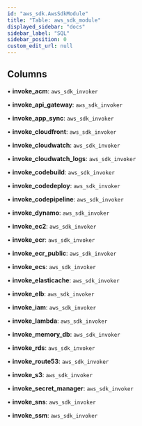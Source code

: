 ```yaml
---
id: "aws_sdk.AwsSdkModule"
title: "Table: aws_sdk_module"
displayed_sidebar: "docs"
sidebar_label: "SQL"
sidebar_position: 0
custom_edit_url: null
---
```


## Columns

• **invoke\_acm**: `aws_sdk_invoker`

• **invoke\_api\_gateway**: `aws_sdk_invoker`

• **invoke\_app\_sync**: `aws_sdk_invoker`

• **invoke\_cloudfront**: `aws_sdk_invoker`

• **invoke\_cloudwatch**: `aws_sdk_invoker`

• **invoke\_cloudwatch\_logs**: `aws_sdk_invoker`

• **invoke\_codebuild**: `aws_sdk_invoker`

• **invoke\_codedeploy**: `aws_sdk_invoker`

• **invoke\_codepipeline**: `aws_sdk_invoker`

• **invoke\_dynamo**: `aws_sdk_invoker`

• **invoke\_ec2**: `aws_sdk_invoker`

• **invoke\_ecr**: `aws_sdk_invoker`

• **invoke\_ecr\_public**: `aws_sdk_invoker`

• **invoke\_ecs**: `aws_sdk_invoker`

• **invoke\_elasticache**: `aws_sdk_invoker`

• **invoke\_elb**: `aws_sdk_invoker`

• **invoke\_iam**: `aws_sdk_invoker`

• **invoke\_lambda**: `aws_sdk_invoker`

• **invoke\_memory\_db**: `aws_sdk_invoker`

• **invoke\_rds**: `aws_sdk_invoker`

• **invoke\_route53**: `aws_sdk_invoker`

• **invoke\_s3**: `aws_sdk_invoker`

• **invoke\_secret\_manager**: `aws_sdk_invoker`

• **invoke\_sns**: `aws_sdk_invoker`

• **invoke\_ssm**: `aws_sdk_invoker`
